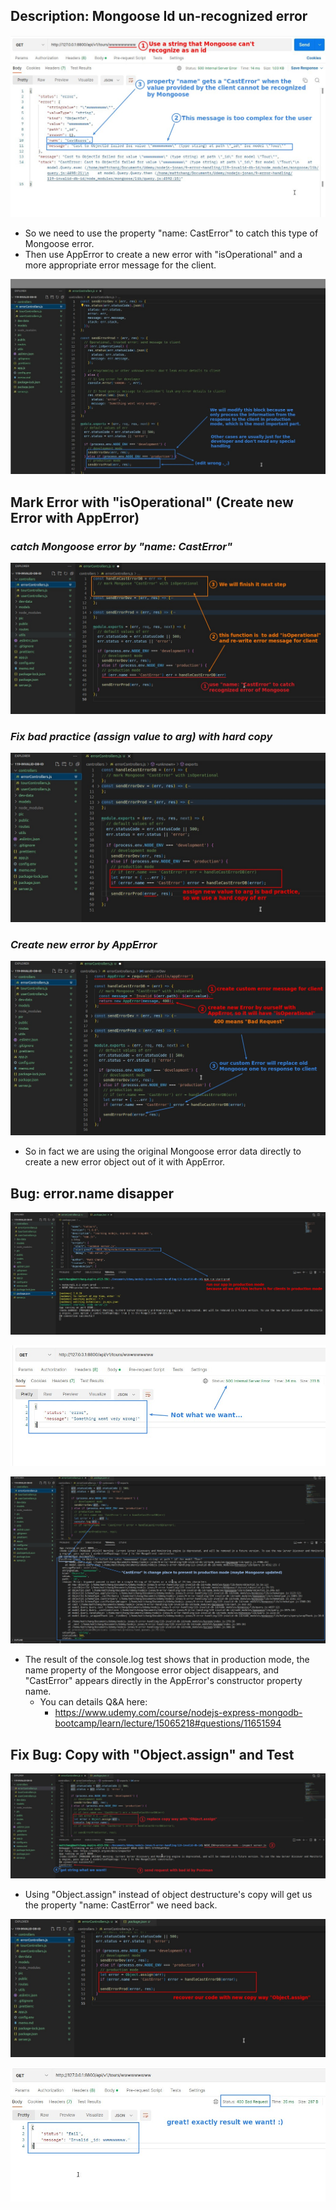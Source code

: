 ## **Description: Mongoose Id un-recognized error**

![Alt problem and goal](pic/01.jpg)

- So we need to use the property "name: CastError" to catch this type of Mongoose error.
- Then use AppError to create a new error with "isOperational" and a more appropriate error message for the client.

![Alt only care about ...](pic/02.jpg)

## **Mark Error with "isOperational" (Create new Error with AppError)**

### _catch Mongoose error by "name: CastError"_

![Alt catch name: "CastError" Mongoose error](pic/03.jpg)

### _Fix bad practice (assign value to arg) with hard copy_

![Alt fix bad practice with copy object with object destructure](pic/04.jpg)

### _Create new error by AppError_

![Alt create custom error by AppError](pic/05.jpg)

- So in fact we are using the original Mongoose error data directly to create a new error object out of it with AppError.

## **Bug: error.name disapper**

![Alt start app in production mode to test](pic/06.jpg)

![Alt bug happen...](pic/07.jpg)

![Alt reason why bug](pic/08.jpg)

- The result of the console.log test shows that in production mode, the name property of the Mongoose error object disappears, and "CastError" appears directly in the AppError's constructor property name.
  - You can details Q&A here:
    - https://www.udemy.com/course/nodejs-express-mongodb-bootcamp/learn/lecture/15065218#questions/11651594

## **Fix Bug: Copy with "Object.assign" and Test**

![Alt fix way: copy with "Object.assign"](pic/09.jpg)

- Using "Object.assign" instead of object destructure's copy will get us the property "name: CastError" we need back.

![Alt recover our codes with new copy way](pic/10.jpg)

![Alt final test: pass](pic/11.jpg)
